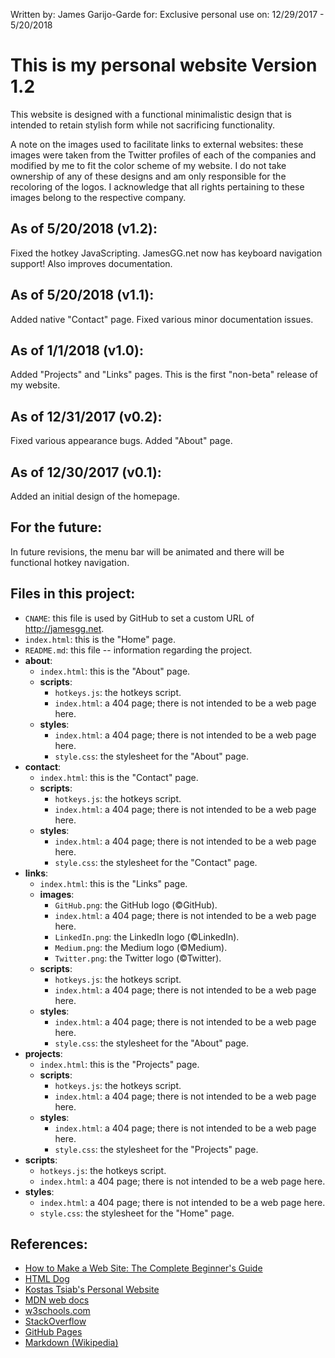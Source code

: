 Written by:  James Garijo-Garde
        for: Exclusive personal use
        on:  12/29/2017 - 5/20/2018


This is my personal website Version 1.2
=======================================

This website is designed with a functional minimalistic design that is intended
to retain stylish form while not sacrificing functionality.

A note on the images used to facilitate links to external websites: these images
were taken from the Twitter profiles of each of the companies and modified by me
to fit the color scheme of my website. I do not take ownership of any of these
designs and am only responsible for the recoloring of the logos. I acknowledge
that all rights pertaining to these images belong to the respective company.

## As of 5/20/2018 (v1.2):

Fixed the hotkey JavaScripting. JamesGG.net now has keyboard navigation support!
Also improves documentation.

## As of 5/20/2018 (v1.1):

Added native "Contact" page. Fixed various minor documentation issues.

## As of 1/1/2018 (v1.0):

Added "Projects" and "Links" pages. This is the first "non-beta" release of my
website.

## As of 12/31/2017 (v0.2):

Fixed various appearance bugs. Added "About" page.

## As of 12/30/2017 (v0.1):

Added an initial design of the homepage.

## For the future:

In future revisions, the menu bar will be animated and there will be functional
hotkey navigation.

## Files in this project:
* `CNAME`: this file is used by GitHub to set a custom URL of http://jamesgg.net.
* `index.html`: this is the "Home" page.
* `README.md`:  this file -- information regarding the project.
* **about**:
  * `index.html`:   this is the "About" page.
  * **scripts**:
    * `hotkeys.js`:   the hotkeys script.
    * `index.html`:   a 404 page; there is not intended to be a web page here.
  * **styles**:
      * `index.html`:   a 404 page; there is not intended to be a web page here.
      * `style.css`:    the stylesheet for the "About" page.
* **contact**:
  * `index.html`:   this is the "Contact" page.
  * **scripts**:
    * `hotkeys.js`:   the hotkeys script.
    * `index.html`:   a 404 page; there is not intended to be a web page here.
  * **styles**:
      * `index.html`:   a 404 page; there is not intended to be a web page here.
      * `style.css`:    the stylesheet for the "Contact" page.
* **links**:
    * `index.html`:   this is the "Links" page.
    * **images**:
      * `GitHub.png`:   the GitHub logo (&copy;GitHub).
      * `index.html`:   a 404 page; there is not intended to be a web page here.
      * `LinkedIn.png`: the LinkedIn logo (&copy;LinkedIn).
      * `Medium.png`:   the Medium logo (&copy;Medium).
      * `Twitter.png`:  the Twitter logo (&copy;Twitter).
    * **scripts**:
      * `hotkeys.js`:   the hotkeys script.
      * `index.html`:   a 404 page; there is not intended to be a web page here.
    * **styles**:
      * `index.html`:   a 404 page; there is not intended to be a web page here.
      * `style.css`:    the stylesheet for the "About" page.
* **projects**:
  * `index.html`:   this is the "Projects" page.
  * **scripts**:
    * `hotkeys.js`:   the hotkeys script.
    * `index.html`:   a 404 page; there is not intended to be a web page here.
  * **styles**:
    * `index.html`:   a 404 page; there is not intended to be a web page here.
    * `style.css`:    the stylesheet for the "Projects" page.
* **scripts**:
  * `hotkeys.js`: the hotkeys script.
  * `index.html`: a 404 page; there is not intended to be a web page here.
* **styles**:
  * `index.html`: a 404 page; there is not intended to be a web page here.
  * `style.css`:  the stylesheet for the "Home" page.


## References:

* [How to Make a Web Site: The Complete Beginner's Guide](https://lifehacker.com/5790955/how-to-make-a-web-site-the-complete-guide)
* [HTML Dog](http://htmldog.com)
* [Kostas Tsiab's Personal Website](https://ktsiam.github.io)
* [MDN web docs](https://developer.mozilla.org/en-US)
* [w3schools.com](https://www.w3schools.com)
* [StackOverflow](https://stackoverflow.com)
* [GitHub Pages](https://pages.github.com)
* [Markdown (Wikipedia)](https://en.wikipedia.org/wiki/Markdown)
